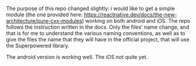 The purpose of this repo changed slightly: i would like to get a simple module (the one provided here: https://reactnative.dev/docs/the-new-architecture/pure-cxx-modules) working on both android and iOS.
The repo follows the instruction written in the docs. Only the files' name change, and that is for me to understand the various naming conventions, as well as to give the files the name that they will have in the official project, that will use the Superpowered library.

The android version is working well. The iOS not quite yet.